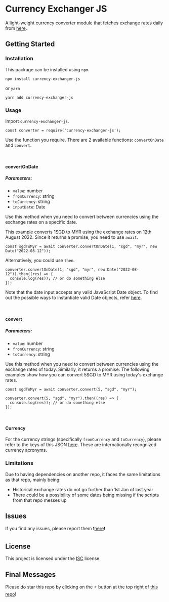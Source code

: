 # Currency Exchanger JS

A light-weight currency converter module that fetches exchange rates daily from [here](https://github.com/fawazahmed0/currency-api#readme).

## Getting Started

### Installation

This package can be installed using `npm`

```
npm install currency-exchanger-js
```

or `yarn`

```
yarn add currency-exchanger-js
```

### Usage

Import `currency-exchanger-js`.

```
const converter = require('currency-exchanger-js');
```

Use the function you require. There are 2 available functions: `convertOnDate` and `convert`.

<br/>

#### convertOnDate

##### Parameters:

- `value`: number
- `fromCurrency`: string
- `toCurrency`: string
- `inputDate`: Date

Use this method when you need to convert between currencies using the exchange rates on a specific date.

This example converts 1SGD to MYR using the exchange rates on 12th August 2022. Since it returns a promise, you need to use `await`.

```
const sgdToMyr = await converter.convertOnDate(1, "sgd", "myr", new Date("2022-08-12"));
```

Alternatively, you could use `then`.

```
converter.convertOnDate(1, "sgd", "myr", new Date("2022-08-12")).then((res) => {
  console.log(res)); // or do something else
});
```

Note that the date input accepts any valid JavaScript Date object. To find out the possible ways to instantiate valid Date objects, refer [here](https://developer.mozilla.org/en-US/docs/Web/JavaScript/Reference/Global_Objects/Date/Date).

<br/>

#### convert

##### Parameters:

- `value`: number
- `fromCurrency`: string
- `toCurrency`: string

Use this method when you need to convert between currencies using the exchange rates of today. Similarly, it returns a promise. The following examples show how you can convert 5SGD to MYR using today's exchange rates.

```
const sgdToMyr = await converter.convert(5, "sgd", "myr");
```

```
converter.convert(5, "sgd", "myr").then((res) => {
  console.log(res)); // or do something else
});
```

<br/>

#### Currency

For the currency strings (specifically `fromCurrency` and `toCurrency`), please refer to the keys of this JSON [here](https://cdn.jsdelivr.net/gh/fawazahmed0/currency-api@1/latest/currencies.min.json). These are internationally recognized currency acronyms.

### Limitations

Due to having dependencies on another repo, it faces the same limitations as that repo, mainly being:

- Historical exchange rates do not go further than 1st Jan of last year
- There could be a possibility of some dates being missing if the scripts from that repo messes up

## Issues

If you find any issues, please report them ❗[here](https://github.com/BryannYeap/currency-exchanger-js/issues)❗

## License

This project is licensed under the [ISC](https://opensource.org/license/isc-license-txt/) license.

## Final Messages

Please do star this repo by clicking on the ⭐ button at the top right of [this repo](https://github.com/BryannYeap/currency-exchanger-js)!
